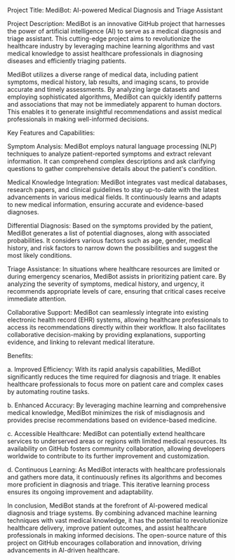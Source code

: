 Project Title: MediBot: AI-powered Medical Diagnosis and Triage Assistant

Project Description:
MediBot is an innovative GitHub project that harnesses the power of artificial intelligence (AI) to serve as a medical diagnosis and triage assistant. This cutting-edge project aims to revolutionize the healthcare industry by leveraging machine learning algorithms and vast medical knowledge to assist healthcare professionals in diagnosing diseases and efficiently triaging patients.

MediBot utilizes a diverse range of medical data, including patient symptoms, medical history, lab results, and imaging scans, to provide accurate and timely assessments. By analyzing large datasets and employing sophisticated algorithms, MediBot can quickly identify patterns and associations that may not be immediately apparent to human doctors. This enables it to generate insightful recommendations and assist medical professionals in making well-informed decisions.

Key Features and Capabilities:

Symptom Analysis: MediBot employs natural language processing (NLP) techniques to analyze patient-reported symptoms and extract relevant information. It can comprehend complex descriptions and ask clarifying questions to gather comprehensive details about the patient's condition.

Medical Knowledge Integration: MediBot integrates vast medical databases, research papers, and clinical guidelines to stay up-to-date with the latest advancements in various medical fields. It continuously learns and adapts to new medical information, ensuring accurate and evidence-based diagnoses.

Differential Diagnosis: Based on the symptoms provided by the patient, MediBot generates a list of potential diagnoses, along with associated probabilities. It considers various factors such as age, gender, medical history, and risk factors to narrow down the possibilities and suggest the most likely conditions.

Triage Assistance: In situations where healthcare resources are limited or during emergency scenarios, MediBot assists in prioritizing patient care. By analyzing the severity of symptoms, medical history, and urgency, it recommends appropriate levels of care, ensuring that critical cases receive immediate attention.

Collaborative Support: MediBot can seamlessly integrate into existing electronic health record (EHR) systems, allowing healthcare professionals to access its recommendations directly within their workflow. It also facilitates collaborative decision-making by providing explanations, supporting evidence, and linking to relevant medical literature.

Benefits:

a. Improved Efficiency: With its rapid analysis capabilities, MediBot significantly reduces the time required for diagnosis and triage. It enables healthcare professionals to focus more on patient care and complex cases by automating routine tasks.

b. Enhanced Accuracy: By leveraging machine learning and comprehensive medical knowledge, MediBot minimizes the risk of misdiagnosis and provides precise recommendations based on evidence-based medicine.

c. Accessible Healthcare: MediBot can potentially extend healthcare services to underserved areas or regions with limited medical resources. Its availability on GitHub fosters community collaboration, allowing developers worldwide to contribute to its further improvement and customization.

d. Continuous Learning: As MediBot interacts with healthcare professionals and gathers more data, it continuously refines its algorithms and becomes more proficient in diagnosis and triage. This iterative learning process ensures its ongoing improvement and adaptability.

In conclusion, MediBot stands at the forefront of AI-powered medical diagnosis and triage systems. By combining advanced machine learning techniques with vast medical knowledge, it has the potential to revolutionize healthcare delivery, improve patient outcomes, and assist healthcare professionals in making informed decisions. The open-source nature of this project on GitHub encourages collaboration and innovation, driving advancements in AI-driven healthcare.
